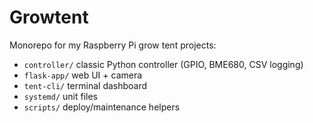# Growtent
Monorepo for my Raspberry Pi grow tent projects:
- `controller/` classic Python controller (GPIO, BME680, CSV logging)
- `flask-app/` web UI + camera
- `tent-cli/` terminal dashboard
- `systemd/` unit files
- `scripts/` deploy/maintenance helpers
